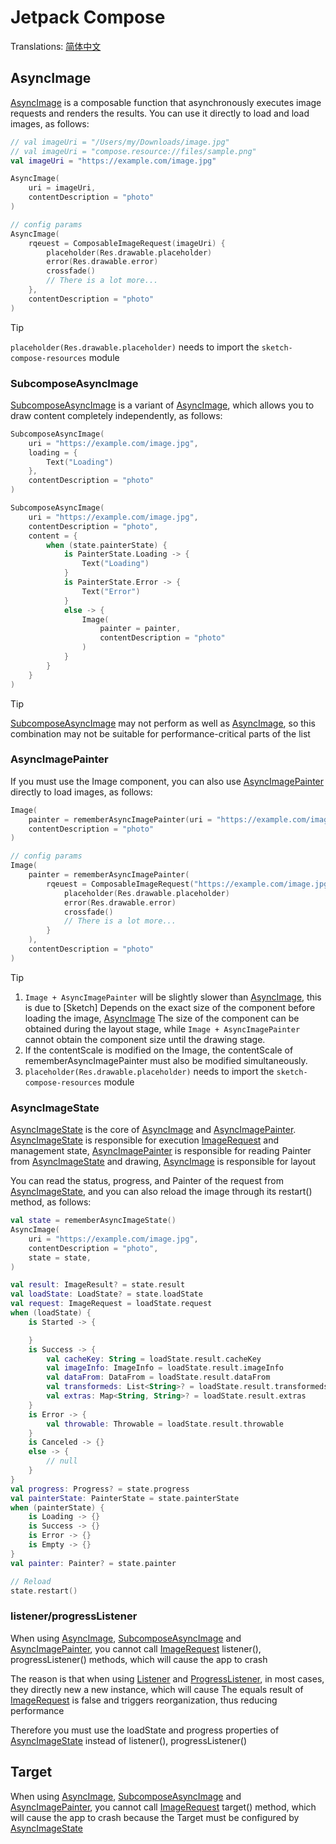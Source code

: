 # Jetpack Compose

Translations: [简体中文](compose_zh.md)

## AsyncImage

[AsyncImage] is a composable function that asynchronously executes image requests and renders the
results. You can use it directly to load and load images, as follows:

```kotlin
// val imageUri = "/Users/my/Downloads/image.jpg"
// val imageUri = "compose.resource://files/sample.png"
val imageUri = "https://example.com/image.jpg"

AsyncImage(
    uri = imageUri,
    contentDescription = "photo"
)

// config params
AsyncImage(
    rqeuest = ComposableImageRequest(imageUri) {
        placeholder(Res.drawable.placeholder)
        error(Res.drawable.error)
        crossfade()
        // There is a lot more...
    },
    contentDescription = "photo"
)
```

> [!TIP]
> `placeholder(Res.drawable.placeholder)` needs to import the `sketch-compose-resources` module

### SubcomposeAsyncImage

[SubcomposeAsyncImage] is a variant of [AsyncImage], which allows you to draw content completely
independently, as follows:

```kotlin
SubcomposeAsyncImage(
    uri = "https://example.com/image.jpg",
    loading = {
        Text("Loading")
    },
    contentDescription = "photo"
)

SubcomposeAsyncImage(
    uri = "https://example.com/image.jpg",
    contentDescription = "photo",
    content = {
        when (state.painterState) {
            is PainterState.Loading -> {
                Text("Loading")
            }
            is PainterState.Error -> {
                Text("Error")
            }
            else -> {
                Image(
                    painter = painter,
                    contentDescription = "photo"
                )
            }
        }
    }
)
```

> [!TIP]
> [SubcomposeAsyncImage] may not perform as well as [AsyncImage], so this combination may not be
> suitable for performance-critical parts of the list

### AsyncImagePainter

If you must use the Image component, you can also use [AsyncImagePainter] directly
to load images, as follows:

```kotlin
Image(
    painter = rememberAsyncImagePainter(uri = "https://example.com/image.jpg"),
    contentDescription = "photo"
)

// config params
Image(
    painter = rememberAsyncImagePainter(
        rqeuest = ComposableImageRequest("https://example.com/image.jpg") {
            placeholder(Res.drawable.placeholder)
            error(Res.drawable.error)
            crossfade()
            // There is a lot more...
        }
    ),
    contentDescription = "photo"
)
```

> [!TIP]
> 1. `Image + AsyncImagePainter` will be slightly slower than [AsyncImage], this is due to [Sketch]
     Depends on the exact size of the component before loading the image, [AsyncImage]
     The size of the component can be obtained during the layout stage,
     while `Image + AsyncImagePainter` cannot obtain the component size until the drawing stage.
> 2. If the contentScale is modified on the Image, the contentScale of rememberAsyncImagePainter
     must also be modified simultaneously.
> 3. `placeholder(Res.drawable.placeholder)` needs to import the `sketch-compose-resources` module

### AsyncImageState

[AsyncImageState] is the core of [AsyncImage] and [AsyncImagePainter]. [AsyncImageState] is
responsible for execution [ImageRequest] and management state, [AsyncImagePainter] is responsible
for reading Painter from [AsyncImageState] and drawing, [AsyncImage] is responsible for layout

You can read the status, progress, and Painter of the request from [AsyncImageState], and you can
also reload the image through its restart() method, as follows:

```kotlin
val state = rememberAsyncImageState()
AsyncImage(
    uri = "https://example.com/image.jpg",
    contentDescription = "photo",
    state = state,
)

val result: ImageResult? = state.result
val loadState: LoadState? = state.loadState
val request: ImageRequest = loadState.request
when (loadState) {
    is Started -> {

    }
    is Success -> {
        val cacheKey: String = loadState.result.cacheKey
        val imageInfo: ImageInfo = loadState.result.imageInfo
        val dataFrom: DataFrom = loadState.result.dataFrom
        val transformeds: List<String>? = loadState.result.transformeds
        val extras: Map<String, String>? = loadState.result.extras
    }
    is Error -> {
        val throwable: Throwable = loadState.result.throwable
    }
    is Canceled -> {}
    else -> {
        // null
    }
}
val progress: Progress? = state.progress
val painterState: PainterState = state.painterState
when (painterState) {
    is Loading -> {}
    is Success -> {}
    is Error -> {}
    is Empty -> {}
}
val painter: Painter? = state.painter

// Reload
state.restart()
```

### listener/progressListener

When using [AsyncImage], [SubcomposeAsyncImage] and [AsyncImagePainter], you cannot
call [ImageRequest] listener(), progressListener() methods, which will cause the app to crash

The reason is that when using [Listener] and [ProgressListener], in most cases, they directly new a
new instance, which will cause The equals result of [ImageRequest] is false and triggers
reorganization, thus reducing performance

Therefore you must use the loadState and progress properties of [AsyncImageState] instead of
listener(), progressListener()

## Target

When using [AsyncImage], [SubcomposeAsyncImage] and [AsyncImagePainter], you cannot
call [ImageRequest] target() method, which will cause the app to crash because the Target must be
configured by [AsyncImageState]


[comment]: <> (classs)

[AsyncImage]: ../../sketch-compose-core/src/commonMain/kotlin/com/github/panpf/sketch/AsyncImage.kt

[AsyncImagePainter]: ../../sketch-compose-core/src/commonMain/kotlin/com/github/panpf/sketch/AsyncImagePainter.kt

[AsyncImageState]: ../../sketch-compose-core/src/commonMain/kotlin/com/github/panpf/sketch/AsyncImageState.common.kt

[SubcomposeAsyncImage]: ../../sketch-compose-core/src/commonMain/kotlin/com/github/panpf/sketch/SubcomposeAsyncImage.kt

[ImageRequest]: ../../sketch-core/src/commonMain/kotlin/com/github/panpf/sketch/request/ImageRequest.kt

[Listener]: ../../sketch-core/src/commonMain/kotlin/com/github/panpf/sketch/request/Listener.kt

[ProgressListener]: ../../sketch-core/src/commonMain/kotlin/com/github/panpf/sketch/request/ProgressListener.kt
